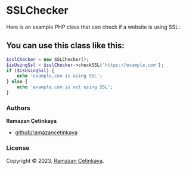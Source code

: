 # SSLChecker
Here is an example PHP class that can check if a website is using SSL:

## You can use this class like this:

```php
$sslChecker = new SSLChecker();
$isUsingSsl = $sslChecker->checkSSL('https://example.com');
if ($isUsingSsl) {
    echo 'example.com is using SSL';
} else {
    echo 'example.com is not using SSL';
}
```

### Authors

**Ramazan Çetinkaya**

- [github/ramazancetinkaya](https://github.com/ramazancetinkaya)

### License

Copyright © 2023, [Ramazan Çetinkaya](https://github.com/ramazancetinkaya).
